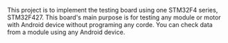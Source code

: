 This project is to implement the testing board using one STM32F4 series, STM32F427. This board's main purpose is for testing any module or motor with Android device without programing any corde. You can check data from a module using any Android device.

